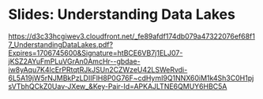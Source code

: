 # Slides: Understanding Data Lakes

https://d3c33hcgiwev3.cloudfront.net/_fe89afdf174db079a47322076ef68f17_UnderstandingDataLakes.pdf?Expires=1706745600&Signature=htBCE6VB7j1ELJ07-jKSZ2AYuFmPLuVGrAn0AmcHr--gbdae-iw8yAqu7K4lcErPRtqtRJkJSUn2CZWzeU42LSWeRvdi-6L5A19jW5rNJMBkPzLDIIFlH8P0G76F~cdHymI9Q1NNX60iM1k4Sh3C0H1pjsVTbhQCkZ0Uav-JXew_&Key-Pair-Id=APKAJLTNE6QMUY6HBC5A